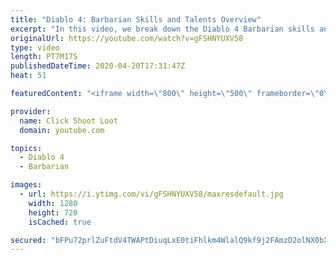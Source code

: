 ```yaml
---
title: "Diablo 4: Barbarian Skills and Talents Overview"
excerpt: "In this video, we break down the Diablo 4 Barbarian skills and talents. Be sure to like and subscribe if you want to see more videos like this one!"
originalUrl: https://youtube.com/watch?v=gFSHNYUXV58
type: video
length: PT7M17S
publishedDateTime: 2020-04-20T17:31:47Z
heat: 51

featuredContent: "<iframe width=\"800\" height=\"500\" frameborder=\"0\" src=\"https://www.youtube.com/embed/gFSHNYUXV58\" allow=\"accelerometer; autoplay; encrypted-media; gyroscope; picture-in-picture\" allowfullscreen></iframe>"

provider:
  name: Click Shoot Loot
  domain: youtube.com

topics:
  - Diablo 4
  - Barbarian

images:
  - url: https://i.ytimg.com/vi/gFSHNYUXV58/maxresdefault.jpg
    width: 1280
    height: 720
    isCached: true

secured: "bFPu72prlZuFtdV4TWAPtDiuqLxE0tiFhlkm4WlalQ9kf9j2FAmzD2olNX0bXIClWm1dQUGNx9s4cK86ZbbWMEfivokfkR5FS2PG/G+6WIxio0Cyk4TGpVUlWvhNd2zjLSh5OJxo5hjhuSzbNnQgTyCjvjutYgyJ+4VLLwFgsWvIkiO0fGw+0YMTL+vABRz3zWQiHUaoF01wO2zedG9cqoE8+ZxYURUKCMBS8AdN3GWMqWt3b3CxPaHurFEKLi/EQifnXLW9jZiwZDL4BO8gxaWQilQwdXjxfGBAhrwaoHnKMcun3mVsjb2QUBR7EMI2kaC2ut0KJkqV0vtS0DHZf6Io9sGnSC7/dnSnQ5a0Yn6Cbh2fOEanpMpMGzvyOMDyt1FG6scl3ZprU18PnHVEJe4ccas0vyQLNt+IyLk1VTs=;7mpSI6efR1gYmLKfVOSrng=="
---
```


